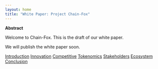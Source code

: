 ```yaml
---
layout: home
title: "White Paper: Project Chain-Fox"
---
```


**Abstract**  

Welcome to Chain-Fox. This is the draft of our white paper.

We will publish the white paper soon.

[Introduction](/chapters/01-introduction.md)
[Innovation](/chapters/02-innovation.md)
[Competitive](/chapters/03-competitive.md)
[Tokenomics](/chapters/04-tokenomics.md)
[Stakeholders](/chapters/05-stakeholders.md)
[Ecosystem](/chapters/06-ecosystem.md)
[Conclusion](/chapters/07-conclusion.md)